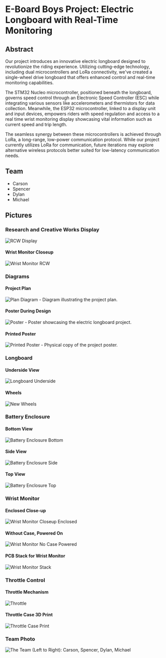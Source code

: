 # E-Board Boys Project: Electric Longboard with Real-Time Monitoring

## Abstract
Our project introduces an innovative electric longboard designed to revolutionize the riding experience. Utilizing cutting-edge technology, including dual microcontrollers and LoRa connectivity, we've created a single-wheel drive longboard that offers enhanced control and real-time monitoring capabilities. 

The STM32 Nucleo microcontroller, positioned beneath the longboard, governs speed control through an Electronic Speed Controller (ESC) while integrating various sensors like accelerometers and thermistors for data collection. Meanwhile, the ESP32 microcontroller, linked to a display unit and input devices, empowers riders with speed regulation and access to a real time wrist monitoring display showcasing vital information such as current speed and trip length.

The seamless synergy between these microcontrollers is achieved through LoRa, a long-range, low-power communication protocol. While our project currently utilizes LoRa for communication, future iterations may explore alternative wireless protocols better suited for low-latency communication needs.

## Team
- Carson
- Spencer
- Dylan
- Michael

## Pictures

### Research and Creative Works Display
![RCW Display](pictures/RCW_display.jpg)

#### Wrist Monitor Closeup
![Wrist Monitor RCW](pictures/wrist_monitor_RCW.jpg)

### Diagrams
#### Project Plan
![Plan Diagram](pictures/plan_diagram.jpg) - Diagram illustrating the project plan.

#### Poster During Design
![Poster](pictures/poster.jpg) - Poster showcasing the electric longboard project.

#### Printed Poster
![Printed Poster](pictures/printed_poster.jpg) - Physical copy of the project poster.

### Longboard
#### Underside View
![Longboard Underside](pictures/longboard_underside.jpg)

#### Wheels
![New Wheels](pictures/new_wheels.jpg)

### Battery Enclosure
#### Bottom View
![Battery Enclosure Bottom](pictures/battery_enclosure_bottom.jpg)

#### Side View
![Battery Enclosure Side](pictures/battery_enclosure_side.jpg)

#### Top View
![Battery Enclosure Top](pictures/battery_enclosure_top.jpg)

### Wrist Monitor
#### Enclosed Close-up
![Wrist Monitor Closeup Enclosed](pictures/wrist_monitor_closeup_enclosed.jpg)

#### Without Case, Powered On
![Wrist Monitor No Case Powered](pictures/wrist_monitor_no_case_powered.jpg)

#### PCB Stack for Wrist Monitor
![Wrist Monitor Stack](pictures/wrist_monitor_stack.jpg)

### Throttle Control
#### Throttle Mechanism
![Throttle](pictures/throttle.jpg)

#### Throttle Case 3D Print
![Throttle Case Print](pictures/throttle_case_print.jpg)

### Team Photo
![The Team](pictures/the_team.jpg)
(Left to Right): Carson, Spencer, Dylan, Michael

